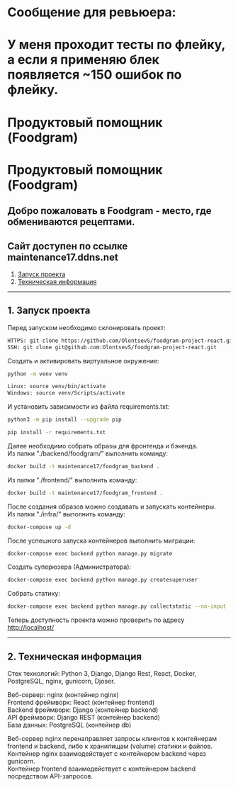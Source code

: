 # Сообщение для ревьюера:
# У меня проходит тесты по флейку, а если я применяю блек появляется ~150 ошибок по флейку.
# Продуктовый помощник (Foodgram)
# Продуктовый помощник (Foodgram)
## Добро пожаловать в Foodgram - место, где обмениваются рецептами.
## Сайт доступен по ссылке maintenance17.ddns.net

1. [Запуск проекта](#1)
2. [Техническая информация](#2)
---
## 1. Запуск проекта <a id=1></a>

Перед запуском необходимо склонировать проект:
```bash
HTTPS: git clone https://github.com/OlontsevS/foodgram-project-react.git
SSH: git clone git@github.com:OlontsevS/foodgram-project-react.git
```

Cоздать и активировать виртуальное окружение:
```bash
python -m venv venv
```
```bash
Linux: source venv/bin/activate
Windows: source venv/Scripts/activate
```

И установить зависимости из файла requirements.txt:
```bash
python3 -m pip install --upgrade pip
```
```bash
pip install -r requirements.txt
```

Далее необходимо собрать образы для фронтенда и бэкенда.  
Из папки "./backend/foodgram/" выполнить команду:
```bash
docker build -t maintenance17/foodgram_backend .
```

Из папки "./frontend/" выполнить команду:
```bash
docker build -t maintenance17/foodgram_frontend .
```

После создания образов можно создавать и запускать контейнеры.  
Из папки "./infra/" выполнить команду:
```bash
docker-compose up -d
```

После успешного запуска контейнеров выполнить миграции:
```bash
docker-compose exec backend python manage.py migrate
```

Создать суперюзера (Администратора):
```bash
docker-compose exec backend python manage.py createsuperuser
```

Собрать статику:
```bash
docker-compose exec backend python manage.py collectstatic --no-input
```

Теперь доступность проекта можно проверить по адресу [http://localhost/](http://localhost/)

---

## 2. Техническая информация <a id=2></a>

Стек технологий: Python 3, Django, Django Rest, React, Docker, PostgreSQL, nginx, gunicorn, Djoser.

Веб-сервер: nginx (контейнер nginx)  
Frontend фреймворк: React (контейнер frontend)  
Backend фреймворк: Django (контейнер backend)  
API фреймворк: Django REST (контейнер backend)  
База данных: PostgreSQL (контейнер db)

Веб-сервер nginx перенаправляет запросы клиентов к контейнерам frontend и backend, либо к хранилищам (volume) статики и файлов.  
Контейнер nginx взаимодействует с контейнером backend через gunicorn.  
Контейнер frontend взаимодействует с контейнером backend посредством API-запросов.
